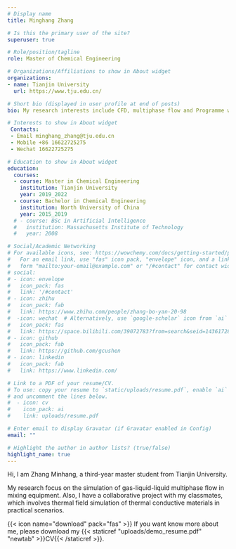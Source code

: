 ```yaml
---
# Display name
title: Minghang Zhang

# Is this the primary user of the site?
superuser: true

# Role/position/tagline
role: Master of Chemical Engineering

# Organizations/Affiliations to show in About widget
organizations:
- name: Tianjin University
  url: https://www.tju.edu.cn/

# Short bio (displayed in user profile at end of posts)
bio: My research interests include CFD, multiphase flow and Programme with C++, Matlab.

# Interests to show in About widget
 Contacts:
 - Email minghang_zhang@tju.edu.cn
 - Mobile +86 16622725275
 - Wechat 16622725275

# Education to show in About widget
education:
  courses:
  - course: Master in Chemical Engineering
    institution: Tianjin University
    year: 2019_2022
  - course: Bachelor in Chemical Engineering
    institution: North University of China
    year: 2015_2019
  # - course: BSc in Artificial Intelligence
  #   institution: Massachusetts Institute of Technology
  #   year: 2008

# Social/Academic Networking
# For available icons, see: https://wowchemy.com/docs/getting-started/page-builder/#icons
#   For an email link, use "fas" icon pack, "envelope" icon, and a link in the
#   form "mailto:your-email@example.com" or "/#contact" for contact widget.
# social:
# - icon: envelope
#   icon_pack: fas
#   link: '/#contact'
# - icon: zhihu
#   icon_pack: fab
#   link: https://www.zhihu.com/people/zhang-bo-yan-20-98
#  -icon: wechat  # Alternatively, use `google-scholar` icon from `ai` icon pack
#   icon_pack: fas
#   link: https://space.bilibili.com/39072783?from=search&seid=14361728732764341010&spm_id_from=333.337.0.0
# - icon: github
#   icon_pack: fab
#   link: https://github.com/gcushen
# - icon: linkedin
#   icon_pack: fab
#   link: https://www.linkedin.com/

# Link to a PDF of your resume/CV.
# To use: copy your resume to `static/uploads/resume.pdf`, enable `ai` icons in `params.toml`, 
# and uncomment the lines below.
#  - icon: cv
#    icon_pack: ai
#    link: uploads/resume.pdf

# Enter email to display Gravatar (if Gravatar enabled in Config)
email: ""

# Highlight the author in author lists? (true/false)
highlight_name: true
---
```


Hi, I am Zhang Minhang, a third-year master student from Tianjin University. 

My research focus on the simulation of gas-liquid-liquid multiphase flow in mixing equipment. Also, I have a collaborative project with my classmates, which involves thermal field simulation of thermal conductive materials in practical scenarios.


{{< icon name="download" pack="fas" >}} If you want know more about me, please download my {{< staticref "uploads/demo_resume.pdf" "newtab" >}}CV{{< /staticref >}}.
